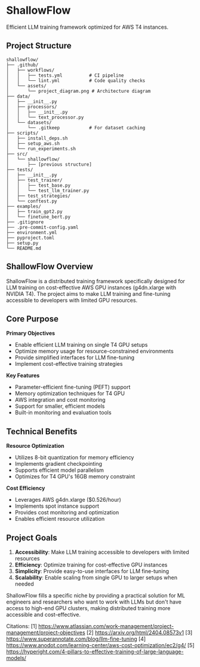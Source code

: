 # ShallowFlow

Efficient LLM training framework optimized for AWS T4 instances.

## Project Structure

```plaintext
shallowflow/
├── .github/
│   ├── workflows/
│   │   ├── tests.yml          # CI pipeline
│   │   └── lint.yml           # Code quality checks
│   └── assets/
│       └── project_diagram.png # Architecture diagram
├── data/
│   ├── __init__.py
│   ├── processors/
│   │   ├── __init__.py
│   │   └── text_processor.py
│   └── datasets/
│       └── .gitkeep           # For dataset caching
├── scripts/
│   ├── install_deps.sh
│   ├── setup_aws.sh
│   └── run_experiments.sh
├── src/
│   └── shallowflow/
│       ├── [previous structure]
├── tests/
│   ├── __init__.py
│   ├── test_trainer/
│   │   ├── test_base.py
│   │   └── test_llm_trainer.py
│   ├── test_strategies/
│   └── conftest.py
├── examples/
│   ├── train_gpt2.py
│   └── finetune_bert.py
├── .gitignore
├── .pre-commit-config.yaml
├── environment.yml
├── pyproject.toml
├── setup.py
└── README.md
```

## ShallowFlow Overview

ShallowFlow is a distributed training framework specifically designed for LLM training on cost-effective AWS GPU instances (g4dn.xlarge with NVIDIA T4). The project aims to make LLM training and fine-tuning accessible to developers with limited GPU resources.

## Core Purpose

**Primary Objectives**
- Enable efficient LLM training on single T4 GPU setups
- Optimize memory usage for resource-constrained environments
- Provide simplified interfaces for LLM fine-tuning
- Implement cost-effective training strategies

**Key Features**
- Parameter-efficient fine-tuning (PEFT) support
- Memory optimization techniques for T4 GPU
- AWS integration and cost monitoring
- Support for smaller, efficient models
- Built-in monitoring and evaluation tools

## Technical Benefits

**Resource Optimization**
- Utilizes 8-bit quantization for memory efficiency
- Implements gradient checkpointing
- Supports efficient model parallelism
- Optimizes for T4 GPU's 16GB memory constraint

**Cost Efficiency**
- Leverages AWS g4dn.xlarge ($0.526/hour)
- Implements spot instance support
- Provides cost monitoring and optimization
- Enables efficient resource utilization

## Project Goals

1. **Accessibility**: Make LLM training accessible to developers with limited resources
2. **Efficiency**: Optimize training for cost-effective GPU instances
3. **Simplicity**: Provide easy-to-use interfaces for LLM fine-tuning
4. **Scalability**: Enable scaling from single GPU to larger setups when needed

ShallowFlow fills a specific niche by providing a practical solution for ML engineers and researchers who want to work with LLMs but don't have access to high-end GPU clusters, making distributed training more accessible and cost-effective.

Citations:
[1] https://www.atlassian.com/work-management/project-management/project-objectives
[2] https://arxiv.org/html/2404.08573v1
[3] https://www.superannotate.com/blog/llm-fine-tuning
[4] https://www.anodot.com/learning-center/aws-cost-optimization/ec2/g4/
[5] https://hyperight.com/4-pillars-to-effective-training-of-large-language-models/